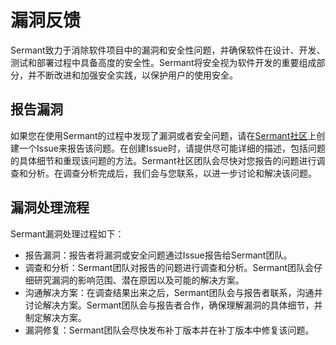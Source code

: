 # 漏洞反馈

Sermant致力于消除软件项目中的漏洞和安全性问题，并确保软件在设计、开发、测试和部署过程中具备高度的安全性。Sermant将安全视为软件开发的重要组成部分，并不断改进和加强安全实践，以保护用户的使用安全。

## 报告漏洞
如果您在使用Sermant的过程中发现了漏洞或者安全问题，请在[Sermant社区](https://github.com/huaweicloud/Sermant)上创建一个Issue来报告该问题。在创建Issue时，请提供尽可能详细的描述，包括问题的具体细节和重现该问题的方法。Sermant社区团队会尽快对您报告的问题进行调查和分析。在调查分析完成后，我们会与您联系，以进一步讨论和解决该问题。

## 漏洞处理流程

Sermant漏洞处理过程如下：
- 报告漏洞：报告者将漏洞或安全问题通过Issue报告给Sermant团队。
- 调查和分析：Sermant团队对报告的问题进行调查和分析。Sermant团队会仔细研究漏洞的影响范围、潜在原因以及可能的解决方案。
- 沟通解决方案：在调查结果出来之后，Sermant团队会与报告者联系，沟通并讨论解决方案。Sermant团队会与报告者合作，确保理解漏洞的具体细节，并制定解决方案。
- 漏洞修复：Sermant团队会尽快发布补丁版本并在补丁版本中修复该问题。